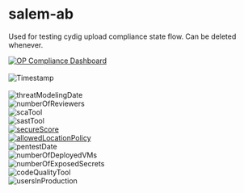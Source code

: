 # salem-ab

Used for testing cydig upload compliance state flow. Can be deleted whenever.

[![OP Compliance Dashboard](https://img.shields.io/badge/OP%20Compliance%20Dashboard-click%20here-blue)](***cydig)<br/><br/>
![Timestamp](https://img.shields.io/endpoint?url=https%3A%2F%2Ffunc-cydig-badge-service-dev.azurewebsites.net%2Fapi%2Fteams%2Fnot-specified%2Fsources%2FGitHub%2Fprojects%2Fnot-specified%2Frepositories%2Fsalem-ab%2Fcontrols%2Ftimestamp%3Fcode%3DzaEvcWCPK01y2Z6SBivwOKndN4w915lpOTt1VkmULg3xgsjkml7u8DOhgULzmAPY)<br/><br/>
![threatModelingDate](https://img.shields.io/endpoint?url=https%3A%2F%2Ffunc-cydig-badge-service-dev.azurewebsites.net%2Fapi%2Fteams%2FCyDig%2Fsources%2FGitHub%2Fprojects%2Fnot-specified%2Frepositories%2Fsalem-ab%2Fcontrols%2FthreatModelingDate%3Fcode%3DzaEvcWCPK01y2Z6SBivwOKndN4w915lpOTt1VkmULg3xgsjkml7u8DOhgULzmAPY)<br/>
![numberOfReviewers](https://img.shields.io/endpoint?url=https%3A%2F%2Ffunc-cydig-badge-service-dev.azurewebsites.net%2Fapi%2Fteams%2FCyDig%2Fsources%2FGitHub%2Fprojects%2Fnot-specified%2Frepositories%2Fsalem-ab%2Fcontrols%2FnumberOfReviewers%3Fcode%3DzaEvcWCPK01y2Z6SBivwOKndN4w915lpOTt1VkmULg3xgsjkml7u8DOhgULzmAPY)<br/>
![scaTool](https://img.shields.io/endpoint?url=https%3A%2F%2Ffunc-cydig-badge-service-dev.azurewebsites.net%2Fapi%2Fteams%2FCyDig%2Fsources%2FGitHub%2Fprojects%2Fnot-specified%2Frepositories%2Fsalem-ab%2Fcontrols%2FscaTool%3Fcode%3DzaEvcWCPK01y2Z6SBivwOKndN4w915lpOTt1VkmULg3xgsjkml7u8DOhgULzmAPY)<br/>
![sastTool](https://img.shields.io/endpoint?url=https%3A%2F%2Ffunc-cydig-badge-service-dev.azurewebsites.net%2Fapi%2Fteams%2FCyDig%2Fsources%2FGitHub%2Fprojects%2Fnot-specified%2Frepositories%2Fsalem-ab%2Fcontrols%2FsastTool%3Fcode%3DzaEvcWCPK01y2Z6SBivwOKndN4w915lpOTt1VkmULg3xgsjkml7u8DOhgULzmAPY)<br/>
[![secureScore](https://img.shields.io/endpoint?url=https%3A%2F%2Ffunc-cydig-badge-service-dev.azurewebsites.net%2Fapi%2Fteams%2FCyDig%2Fsources%2FGitHub%2Fprojects%2Fnot-specified%2Frepositories%2Fsalem-ab%2Fcontrols%2FsecureScore%3Fcode%3DzaEvcWCPK01y2Z6SBivwOKndN4w915lpOTt1VkmULg3xgsjkml7u8DOhgULzmAPY)](https://portal.azure.com/#view/Microsoft_Azure_Security/RecommendationsBladeV2/subscriptionIds~/%5B%22***%22%5D/source/SecurityPosture_ViewRecommendation)<br/>
[![allowedLocationPolicy](https://img.shields.io/endpoint?url=https%3A%2F%2Ffunc-cydig-badge-service-dev.azurewebsites.net%2Fapi%2Fteams%2FCyDig%2Fsources%2FGitHub%2Fprojects%2Fnot-specified%2Frepositories%2Fsalem-ab%2Fcontrols%2FallowedLocationPolicy%3Fcode%3DzaEvcWCPK01y2Z6SBivwOKndN4w915lpOTt1VkmULg3xgsjkml7u8DOhgULzmAPY)](https://portal.azure.com/#view/Microsoft_Azure_Policy/PolicyMenuBlade/~/Compliance)<br/>
![pentestDate](https://img.shields.io/endpoint?url=https%3A%2F%2Ffunc-cydig-badge-service-dev.azurewebsites.net%2Fapi%2Fteams%2FCyDig%2Fsources%2FGitHub%2Fprojects%2Fnot-specified%2Frepositories%2Fsalem-ab%2Fcontrols%2FpentestDate%3Fcode%3DzaEvcWCPK01y2Z6SBivwOKndN4w915lpOTt1VkmULg3xgsjkml7u8DOhgULzmAPY)<br/>
![numberOfDeployedVMs](https://img.shields.io/endpoint?url=https%3A%2F%2Ffunc-cydig-badge-service-dev.azurewebsites.net%2Fapi%2Fteams%2FCyDig%2Fsources%2FGitHub%2Fprojects%2Fnot-specified%2Frepositories%2Fsalem-ab%2Fcontrols%2FnumberOfDeployedVMs%3Fcode%3DzaEvcWCPK01y2Z6SBivwOKndN4w915lpOTt1VkmULg3xgsjkml7u8DOhgULzmAPY)<br/>
![numberOfExposedSecrets](https://img.shields.io/endpoint?url=https%3A%2F%2Ffunc-cydig-badge-service-dev.azurewebsites.net%2Fapi%2Fteams%2FCyDig%2Fsources%2FGitHub%2Fprojects%2Fnot-specified%2Frepositories%2Fsalem-ab%2Fcontrols%2FnumberOfExposedSecrets%3Fcode%3DzaEvcWCPK01y2Z6SBivwOKndN4w915lpOTt1VkmULg3xgsjkml7u8DOhgULzmAPY)<br/>
![codeQualityTool](https://img.shields.io/endpoint?url=https%3A%2F%2Ffunc-cydig-badge-service-dev.azurewebsites.net%2Fapi%2Fteams%2FCyDig%2Fsources%2FGitHub%2Fprojects%2Fnot-specified%2Frepositories%2Fsalem-ab%2Fcontrols%2FcodeQualityTool%3Fcode%3DzaEvcWCPK01y2Z6SBivwOKndN4w915lpOTt1VkmULg3xgsjkml7u8DOhgULzmAPY)<br/>
![usersInProduction](https://img.shields.io/endpoint?url=https%3A%2F%2Ffunc-cydig-badge-service-dev.azurewebsites.net%2Fapi%2Fteams%2FCyDig%2Fsources%2FGitHub%2Fprojects%2Fnot-specified%2Frepositories%2Fsalem-ab%2Fcontrols%2FusersInProduction%3Fcode%3DzaEvcWCPK01y2Z6SBivwOKndN4w915lpOTt1VkmULg3xgsjkml7u8DOhgULzmAPY)<br/>
